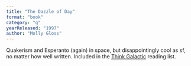 ```yaml
---
title: "The Dazzle of Day"
format: "book"
category: "g"
yearReleased: "1997"
author: "Molly Gloss"
---
```

Quakerism and Esperanto (again) in space, but  disappointingly cool as sf, no matter how well written. Included in the <a href="http://thinkgalactic.org/reading-lists/by-author/">Think Galactic</a>  reading list.